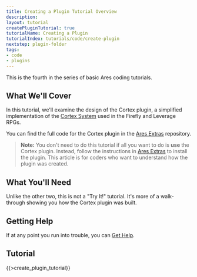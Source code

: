 ```yaml
---
title: Creating a Plugin Tutorial Overview
description:
layout: tutorial
createPluginTutorial: true
tutorialName: Creating a Plugin
tutorialIndex: tutorials/code/create-plugin
nextstep: plugin-folder
tags: 
- code
- plugins
---
```


This is the fourth in the series of basic Ares coding tutorials.

## What We'll Cover

In this tutorial, we'll examine the design of the Cortex plugin, a simplified implementation of the [Cortex System](http://www.drivethrurpg.com/product/58488/Cortex-Classic-System-Role-Playing-Game) used in the Firefly and Leverage RPGs.

You can find the full code for the Cortex plugin in the [Ares Extras](/tutorials/code/extras) repository.

> <i class="fa fa-exclamation-triangle"></i> **Note:** You don't need to do this tutorial if all you want to do is **use** the Cortex plugin.  Instead, follow the instructions in [Ares Extras](/tutorials/code/extras) to install the plugin.  This article is for coders who want to understand how the plugin was created.

## What You'll Need

Unlike the other two, this is not a "Try It!" tutorial.  It's more of a walk-through showing you how the Cortex plugin was built.  

## Getting Help

If at any point you run into trouble, you can [Get Help](/feedback).

## Tutorial

{{>create_plugin_tutorial}}
